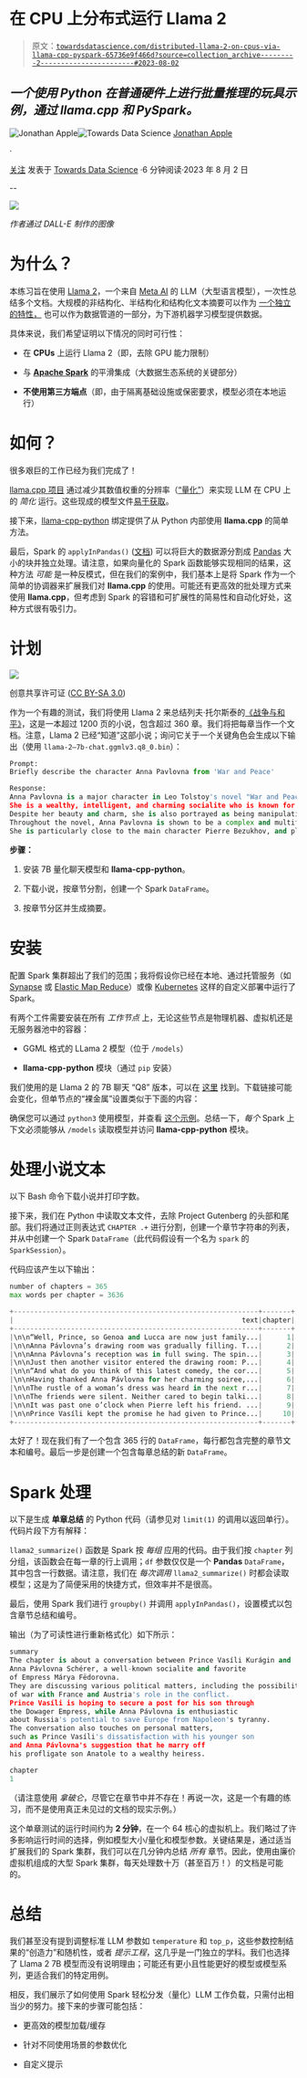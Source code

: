 # 在 CPU 上分布式运行 Llama 2

> 原文：[`towardsdatascience.com/distributed-llama-2-on-cpus-via-llama-cpp-pyspark-65736e9f466d?source=collection_archive---------2-----------------------#2023-08-02`](https://towardsdatascience.com/distributed-llama-2-on-cpus-via-llama-cpp-pyspark-65736e9f466d?source=collection_archive---------2-----------------------#2023-08-02)

## *一个使用 Python 在普通硬件上进行批量推理的玩具示例，通过 llama.cpp 和 PySpark。*

[](https://jonathanapple.medium.com/?source=post_page-----65736e9f466d--------------------------------)![Jonathan Apple](https://jonathanapple.medium.com/?source=post_page-----65736e9f466d--------------------------------)[](https://towardsdatascience.com/?source=post_page-----65736e9f466d--------------------------------)![Towards Data Science](https://towardsdatascience.com/?source=post_page-----65736e9f466d--------------------------------) [Jonathan Apple](https://jonathanapple.medium.com/?source=post_page-----65736e9f466d--------------------------------)

·

[关注](https://medium.com/m/signin?actionUrl=https%3A%2F%2Fmedium.com%2F_%2Fsubscribe%2Fuser%2F7d68a0f98df3&operation=register&redirect=https%3A%2F%2Ftowardsdatascience.com%2Fdistributed-llama-2-on-cpus-via-llama-cpp-pyspark-65736e9f466d&user=Jonathan+Apple&userId=7d68a0f98df3&source=post_page-7d68a0f98df3----65736e9f466d---------------------post_header-----------) 发表于 [Towards Data Science](https://towardsdatascience.com/?source=post_page-----65736e9f466d--------------------------------) ·6 分钟阅读·2023 年 8 月 2 日[](https://medium.com/m/signin?actionUrl=https%3A%2F%2Fmedium.com%2F_%2Fvote%2Ftowards-data-science%2F65736e9f466d&operation=register&redirect=https%3A%2F%2Ftowardsdatascience.com%2Fdistributed-llama-2-on-cpus-via-llama-cpp-pyspark-65736e9f466d&user=Jonathan+Apple&userId=7d68a0f98df3&source=-----65736e9f466d---------------------clap_footer-----------)

--

[](https://medium.com/m/signin?actionUrl=https%3A%2F%2Fmedium.com%2F_%2Fbookmark%2Fp%2F65736e9f466d&operation=register&redirect=https%3A%2F%2Ftowardsdatascience.com%2Fdistributed-llama-2-on-cpus-via-llama-cpp-pyspark-65736e9f466d&source=-----65736e9f466d---------------------bookmark_footer-----------)![](img/875651a67a41a94af74d7dfb027b9fbc.png)

*作者通过 DALL-E 制作的图像*

# 为什么？

本练习旨在使用 [Llama 2](https://github.com/facebookresearch/llama)，一个来自 [Meta AI](https://ai.meta.com/llama/) 的 LLM（大型语言模型），一次性总结多个文档。大规模的非结构化、半结构化和结构化文本摘要可以作为 [一个独立的特性，](https://medium.com/analytics-vidhya/text-summarization-using-nlp-3e85ad0c6349) 也可以作为数据管道的一部分，为下游机器学习模型提供数据。

具体来说，我们希望证明以下情况的同时可行性：

+   在 **CPUs** 上运行 Llama 2（即，去除 GPU 能力限制）

+   与 [**Apache Spark**](https://spark.apache.org/) 的平滑集成（大数据生态系统的关键部分）

+   **不使用第三方端点**（即，由于隔离基础设施或保密要求，模型必须在本地运行）

# **如何？**

很多艰巨的工作已经为我们完成了！

[llama.cpp 项目](https://github.com/ggerganov/llama.cpp) 通过减少其数值权重的分辨率（[“量化”](https://ggml.ai/)）来实现 LLM 在 CPU 上的 *简化* 运行。这些现成的模型文件[易于获取](https://huggingface.co/TheBloke)。

接下来，[llama-cpp-python](https://github.com/abetlen/llama-cpp-python) 绑定提供了从 Python 内部使用 **llama.cpp** 的简单方法。

最后，Spark 的 `applyInPandas()` ([文档](https://spark.apache.org/docs/3.1.2/api/python/reference/api/pyspark.sql.GroupedData.applyInPandas.html)) 可以将巨大的数据源分割成 [Pandas](https://pandas.pydata.org/) 大小的块并独立处理。请注意，如果向量化的 Spark 函数能够实现相同的结果，这种方法 *可能* 是一种反模式，但在我们的案例中，我们基本上是将 Spark 作为一个简单的协调器来扩展我们对 **llama.cpp** 的使用。可能还有更高效的批处理方式来使用 **llama.cpp**，但考虑到 Spark 的容错和可扩展性的简易性和自动化好处，这种方式很有吸引力。

# 计划

![](img/9b9e891e959bf66a4db3f5e1fcbaeff5.png)

创意共享许可证 ([CC BY-SA 3.0](https://commons.wikimedia.org/wiki/Category:War_and_Peace#/media/File:War_and_Peace_book.JPG))

作为一个有趣的测试，我们将使用 Llama 2 来总结列夫·托尔斯泰的[《战争与和平》](https://gutenberg.org/cache/epub/2600/pg2600.txt)，这是一本超过 1200 页的小说，包含超过 360 章。我们将把每章当作一个文档。注意，Llama 2 已经“知道”这部小说；询问它关于一个关键角色会生成以下输出（使用 `llama-2–7b-chat.ggmlv3.q8_0.bin`）：

```py
Prompt:
Briefly describe the character Anna Pavlovna from 'War and Peace'

Response:
Anna Pavlovna is a major character in Leo Tolstoy's novel "War and Peace".
She is a wealthy, intelligent, and charming socialite who is known for her beauty and wit.
Despite her beauty and charm, she is also portrayed as being manipulative and cunning, often using her intelligence and wit to get what she wants.
Throughout the novel, Anna Pavlovna is shown to be a complex and multifaceted character, with both admirable and flawed qualities.
She is particularly close to the main character Pierre Bezukhov, and plays an important role in his personal and emotional development.
```

**步骤：**

1.  安装 7B 量化聊天模型和 **llama-cpp-python**。

1.  下载小说，按章节分割，创建一个 Spark `DataFrame`。

1.  按章节分区并生成摘要。

# 安装

配置 Spark 集群超出了我们的范围；我将假设你已经在本地、通过托管服务（如 [Synapse](https://learn.microsoft.com/en-us/azure/synapse-analytics/spark/apache-spark-overview) 或 [Elastic Map Reduce](https://docs.aws.amazon.com/emr/latest/ReleaseGuide/emr-spark.html)）或像 [Kubernetes](https://spark.apache.org/docs/3.1.1/running-on-kubernetes.html) 这样的自定义部署中运行了 Spark。

有两个工件需要安装在所有 *工作节点* 上，无论这些节点是物理机器、虚拟机还是无服务器池中的容器：

+   GGML 格式的 LLama 2 模型（位于 `/models`）

+   **llama-cpp-python** 模块（通过 `pip` 安装）

我们使用的是 Llama 2 的 7B 聊天 “Q8” 版本，可以在 [这里](https://huggingface.co/TheBloke/Llama-2-7B-Chat-GGML/tree/main) 找到。下载链接可能会变化，但单节点的“裸金属”设置类似于下面的内容：

确保您可以通过 `python3` 使用模型，并查看 [这个示例](https://github.com/abetlen/llama-cpp-python#high-level-api)。总结一下，*每个* Spark 上下文必须能够从 `/models` 读取模型并访问 **llama-cpp-python** 模块。

# **处理小说文本**

以下 Bash 命令下载小说并打印字数。

接下来，我们在 Python 中读取文本文件，去除 Project Gutenberg 的头部和尾部。我们将通过正则表达式 `CHAPTER .+` 进行分割，创建一个章节字符串的列表，并从中创建一个 Spark `DataFrame`（此代码假设有一个名为 `spark` 的 `SparkSession`）。

代码应该产生以下输出：

```py
number of chapters = 365
max words per chapter = 3636

+------------------------------------------------------------+-------+
|                                                        text|chapter|
+------------------------------------------------------------+-------+
|\n\n“Well, Prince, so Genoa and Lucca are now just family...|      1|
|\n\nAnna Pávlovna’s drawing room was gradually filling. T...|      2|
|\n\nAnna Pávlovna’s reception was in full swing. The spin...|      3|
|\n\nJust then another visitor entered the drawing room: P...|      4|
|\n\n“And what do you think of this latest comedy, the cor...|      5|
|\n\nHaving thanked Anna Pávlovna for her charming soiree,...|      6|
|\n\nThe rustle of a woman’s dress was heard in the next r...|      7|
|\n\nThe friends were silent. Neither cared to begin talki...|      8|
|\n\nIt was past one o’clock when Pierre left his friend. ...|      9|
|\n\nPrince Vasíli kept the promise he had given to Prince...|     10|
+------------------------------------------------------------+-------+
```

太好了！现在我们有了一个包含 365 行的 `DataFrame`，每行都包含完整的章节文本和编号。最后一步是创建一个包含每章总结的新 `DataFrame`。

# Spark 处理

以下是生成 **单章总结** 的 Python 代码（请参见对 `limit(1)` 的调用以返回单行）。代码片段下方有解释：

`llama2_summarize()` 函数是 Spark 按 *每组* 应用的代码。由于我们按 `chapter` 列分组，该函数会在每一章的行上调用；`df` 参数仅仅是一个 **Pandas** `DataFrame`，其中包含一行数据。请注意，我们在 *每次调用* `llama2_summarize()` 时都会读取模型；这是为了简便采用的快捷方式，但效率并不是很高。

最后，使用 Spark 我们进行 `groupby()` 并调用 `applyInPandas()`，设置模式以包含章节总结和编号。

输出（为了可读性进行重新格式化）如下所示：

```py
summary
The chapter is about a conversation between Prince Vasíli Kurágin and 
Anna Pávlovna Schérer, a well-known socialite and favorite 
of Empress Márya Fëdorovna. 
They are discussing various political matters, including the possibility 
of war with France and Austria's role in the conflict. 
Prince Vasíli is hoping to secure a post for his son through 
the Dowager Empress, while Anna Pávlovna is enthusiastic 
about Russia's potential to save Europe from Napoleon's tyranny. 
The conversation also touches on personal matters,
such as Prince Vasíli's dissatisfaction with his younger son
and Anna Pávlovna's suggestion that he marry off 
his profligate son Anatole to a wealthy heiress.

chapter
1
```

（请注意使用 *拿破仑*，尽管它在章节中并不存在！再说一次，这是一个有趣的练习，而不是使用真正未见过的文档的现实示例。）

这个单章测试的运行时间约为 **2 分钟**，在一个 64 核心的虚拟机上。我们略过了许多影响运行时间的选择，例如模型大小/量化和模型参数。关键结果是，通过适当扩展我们的 Spark 集群，我们可以在几分钟内总结 *所有* 章节。因此，使用由廉价虚拟机组成的大型 Spark 集群，每天处理数十万（甚至百万！）的文档是可能的。

# 总结

我们甚至没有提到调整标准 LLM 参数如 `temperature` 和 `top_p`，这些参数控制结果的“创造力”和随机性，或者 *提示工程*，这几乎是一门独立的学科。我们也选择了 Llama 2 7B 模型而没有说明理由；可能还有更小且性能更好的模型或模型系列，更适合我们的特定用例。

相反，我们展示了如何使用 Spark 轻松分发（量化）LLM 工作负载，只需付出相当少的努力。接下来的步骤可能包括：

+   更高效的模型加载/缓存

+   针对不同使用场景的参数优化

+   自定义提示
